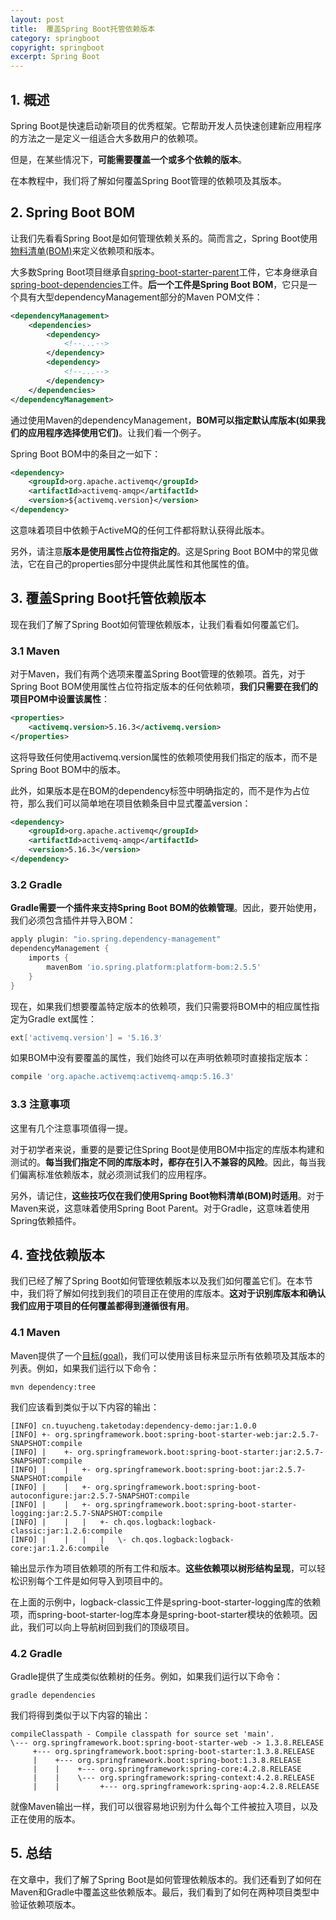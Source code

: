 ```yaml
---
layout: post
title:  覆盖Spring Boot托管依赖版本
category: springboot
copyright: springboot
excerpt: Spring Boot
---
```


## 1. 概述

Spring Boot是快速启动新项目的优秀框架。它帮助开发人员快速创建新应用程序的方法之一是定义一组适合大多数用户的依赖项。

但是，在某些情况下，**可能需要覆盖一个或多个依赖的版本**。

在本教程中，我们将了解如何覆盖Spring Boot管理的依赖项及其版本。

## 2. Spring Boot BOM

让我们先看看Spring Boot是如何管理依赖关系的。简而言之，Spring Boot使用[物料清单(BOM)](https://www.baeldung.com/spring-maven-bom)来定义依赖项和版本。

大多数Spring Boot项目继承自[spring-boot-starter-parent](https://central.sonatype.com/artifact/org.springframework.boot/spring-boot-starter-parent/3.0.5)工件，它本身继承自[spring-boot-dependencies](https://central.sonatype.com/artifact/org.springframework.boot/spring-boot-dependencies/3.0.5)工件。**后一个工件是Spring Boot BOM**，它只是一个具有大型dependencyManagement部分的Maven POM文件：

```xml
<dependencyManagement>
    <dependencies>
        <dependency>
            <!--...-->
        </dependency>
        <dependency>
            <!--...-->
        </dependency>
    </dependencies>
</dependencyManagement>
```

通过使用Maven的dependencyManagement，**BOM可以指定默认库版本(如果我们的应用程序选择使用它们)**。让我们看一个例子。

Spring Boot BOM中的条目之一如下：

```xml
<dependency>
    <groupId>org.apache.activemq</groupId>
    <artifactId>activemq-amqp</artifactId>
    <version>${activemq.version}</version>
</dependency>
```

这意味着项目中依赖于ActiveMQ的任何工件都将默认获得此版本。

另外，请注意**版本是使用属性占位符指定的**。这是Spring Boot BOM中的常见做法，它在自己的properties部分中提供此属性和其他属性的值。

## 3. 覆盖Spring Boot托管依赖版本

现在我们了解了Spring Boot如何管理依赖版本，让我们看看如何覆盖它们。

### 3.1 Maven

对于Maven，我们有两个选项来覆盖Spring Boot管理的依赖项。首先，对于Spring Boot BOM使用属性占位符指定版本的任何依赖项，**我们只需要在我们的项目POM中设置该属性**：

```xml
<properties>
    <activemq.version>5.16.3</activemq.version>
</properties>
```

这将导致任何使用activemq.version属性的依赖项使用我们指定的版本，而不是Spring Boot BOM中的版本。

此外，如果版本是在BOM的dependency标签中明确指定的，而不是作为占位符，那么我们可以简单地在项目依赖条目中显式覆盖version：

```xml
<dependency>
    <groupId>org.apache.activemq</groupId>
    <artifactId>activemq-amqp</artifactId>
    <version>5.16.3</version>
</dependency>
```

### 3.2 Gradle

**Gradle需要一个插件来支持Spring Boot BOM的依赖管理**。因此，要开始使用，我们必须包含插件并导入BOM：

```groovy
apply plugin: "io.spring.dependency-management"
dependencyManagement {
    imports {
        mavenBom 'io.spring.platform:platform-bom:2.5.5'
    }
}
```

现在，如果我们想要覆盖特定版本的依赖项，我们只需要将BOM中的相应属性指定为Gradle ext属性：

```groovy
ext['activemq.version'] = '5.16.3'
```

如果BOM中没有要覆盖的属性，我们始终可以在声明依赖项时直接指定版本：

```groovy
compile 'org.apache.activemq:activemq-amqp:5.16.3'
```

### 3.3 注意事项

这里有几个注意事项值得一提。

对于初学者来说，重要的是要记住Spring Boot是使用BOM中指定的库版本构建和测试的。**每当我们指定不同的库版本时，都存在引入不兼容的风险**。因此，每当我们偏离标准依赖版本，就必须测试我们的应用程序。

另外，请记住，**这些技巧仅在我们使用Spring Boot物料清单(BOM)时适用**。对于Maven来说，这意味着使用Spring Boot Parent。对于Gradle，这意味着使用Spring依赖插件。

## 4. 查找依赖版本

我们已经了解了Spring Boot如何管理依赖版本以及我们如何覆盖它们。在本节中，我们将了解如何找到我们的项目正在使用的库版本。**这对于识别库版本和确认我们应用于项目的任何覆盖都得到遵循很有用**。 

### 4.1 Maven

Maven提供了一个[目标(goal)](https://www.baeldung.com/maven-goals-phases)，我们可以使用该目标来显示所有依赖项及其版本的列表。例如，如果我们运行以下命令：

```shell
mvn dependency:tree
```

我们应该看到类似于以下内容的输出：

```shell
[INFO] cn.tuyucheng.taketoday:dependency-demo:jar:1.0.0
[INFO] +- org.springframework.boot:spring-boot-starter-web:jar:2.5.7-SNAPSHOT:compile
[INFO] |    +- org.springframework.boot:spring-boot-starter:jar:2.5.7-SNAPSHOT:compile
[INFO] |    |   +- org.springframework.boot:spring-boot:jar:2.5.7-SNAPSHOT:compile
[INFO] |    |   +- org.springframework.boot:spring-boot-autoconfigure:jar:2.5.7-SNAPSHOT:compile
[INFO] |    |   +- org.springframework.boot:spring-boot-starter-logging:jar:2.5.7-SNAPSHOT:compile
[INFO] |    |   |   +- ch.qos.logback:logback-classic:jar:1.2.6:compile
[INFO] |    |   |   |   \- ch.qos.logback:logback-core:jar:1.2.6:compile
```

输出显示作为项目依赖项的所有工件和版本。**这些依赖项以树形结构呈现**，可以轻松识别每个工件是如何导入到项目中的。

在上面的示例中，logback-classic工件是spring-boot-starter-logging库的依赖项，而spring-boot-starter-log库本身是spring-boot-starter模块的依赖项。因此，我们可以向上导航树回到我们的顶级项目。

### 4.2 Gradle

Gradle提供了生成类似依赖树的任务。例如，如果我们运行以下命令：

```shell
gradle dependencies
```

我们将得到类似于以下内容的输出：

```shell
compileClasspath - Compile classpath for source set 'main'.
\--- org.springframework.boot:spring-boot-starter-web -> 1.3.8.RELEASE
     +--- org.springframework.boot:spring-boot-starter:1.3.8.RELEASE
     |    +--- org.springframework.boot:spring-boot:1.3.8.RELEASE
     |    |    +--- org.springframework:spring-core:4.2.8.RELEASE
     |    |    \--- org.springframework:spring-context:4.2.8.RELEASE
     |    |         +--- org.springframework:spring-aop:4.2.8.RELEASE
```

就像Maven输出一样，我们可以很容易地识别为什么每个工件被拉入项目，以及正在使用的版本。

## 5. 总结

在文章中，我们了解了Spring Boot是如何管理依赖版本的。我们还看到了如何在Maven和Gradle中覆盖这些依赖版本。最后，我们看到了如何在两种项目类型中验证依赖项版本。